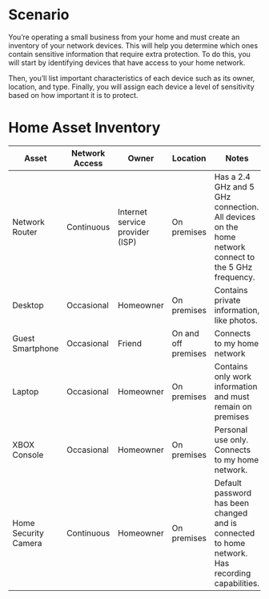 
# Scenario

You’re operating a small business from your home and must create an inventory of your network devices. This will help you determine which ones contain sensitive information that require extra protection.
To do this, you will start by identifying devices that have access to your home network.

Then, you’ll list important characteristics of each device such as its owner, location, and type. Finally, you will assign each device a level of sensitivity based on how important it is to protect.

# Home Asset Inventory

| Asset      | Network Access      | Owner      | Location      | Notes      | Sensitivity  |
| ---------- |------------------- | --------- | ------------- | ---------- | ------------ |
|Network Router| Continuous | Internet service provider (ISP) | On premises | Has a 2.4 GHz and 5 GHz connection. All devices on the home network connect to the 5 GHz frequency. | Confidential |
| Desktop | Occasional | Homeowner | On premises | Contains private information, like photos. | Restricted |
| Guest Smartphone | Occasional | Friend | On and off premises | Connects to my home network | Internal only |
| Laptop | Occasional | Homeowner | On premises | Contains only work information and must remain on premises | Restricted |
| XBOX Console | Occasional | Homeowner | On premises | Personal use only. Connects to my home network.| Internal only |
| Home Security Camera | Continuous| Homeowner | On premises | Default password has been changed and is connected to home network. Has recording capabilities. | Confidential | 

